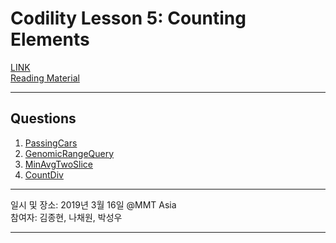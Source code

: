 # Codility Lesson 5: Counting Elements

[LINK](https://app.codility.com/programmers/lessons/5-prefix_sums/)  
[Reading Material](https://codility.com/media/train/3-PrefixSums.pdf)

- - -

## Questions

1. [PassingCars](https://app.codility.com/programmers/lessons/5-prefix_sums/passing_cars/)
2. [GenomicRangeQuery](https://app.codility.com/programmers/lessons/5-prefix_sums/genomic_range_query/)
3. [MinAvgTwoSlice](https://app.codility.com/programmers/lessons/5-prefix_sums/min_avg_two_slice/)
4. [CountDiv](https://app.codility.com/programmers/lessons/5-prefix_sums/count_div/)


- - -

일시 및 장소: 2019년 3월 16일 @MMT Asia  
참여자: 김종현, 나채원, 박성우

- - -
